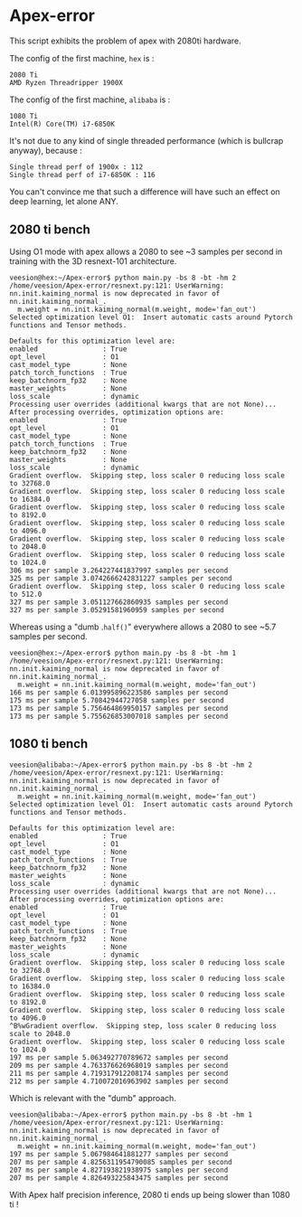 # Apex-error

This script exhibits the problem of apex with 2080ti hardware.

The config of the first machine, `hex` is :
```
2080 Ti
AMD Ryzen Threadripper 1900X 
```
The config of the first machine, `alibaba` is :
```
1080 Ti
Intel(R) Core(TM) i7-6850K
```
It's not due to any kind of single threaded performance (which is bullcrap anyway), because :
```
Single thread perf of 1900x : 112
Single thread perf of i7-6850K : 116
```

You can't convince me that such a difference will have such an effect on deep learning, let alone ANY.


## 2080 ti bench

Using O1 mode with apex allows a 2080 to see ~3 samples per second in training with the 3D resnext-101 architecture.

```
veesion@hex:~/Apex-error$ python main.py -bs 8 -bt -hm 2
/home/veesion/Apex-error/resnext.py:121: UserWarning: nn.init.kaiming_normal is now deprecated in favor of nn.init.kaiming_normal_.
  m.weight = nn.init.kaiming_normal(m.weight, mode='fan_out')
Selected optimization level O1:  Insert automatic casts around Pytorch functions and Tensor methods.

Defaults for this optimization level are:
enabled                : True
opt_level              : O1
cast_model_type        : None
patch_torch_functions  : True
keep_batchnorm_fp32    : None
master_weights         : None
loss_scale             : dynamic
Processing user overrides (additional kwargs that are not None)...
After processing overrides, optimization options are:
enabled                : True
opt_level              : O1
cast_model_type        : None
patch_torch_functions  : True
keep_batchnorm_fp32    : None
master_weights         : None
loss_scale             : dynamic
Gradient overflow.  Skipping step, loss scaler 0 reducing loss scale to 32768.0
Gradient overflow.  Skipping step, loss scaler 0 reducing loss scale to 16384.0
Gradient overflow.  Skipping step, loss scaler 0 reducing loss scale to 8192.0
Gradient overflow.  Skipping step, loss scaler 0 reducing loss scale to 4096.0
Gradient overflow.  Skipping step, loss scaler 0 reducing loss scale to 2048.0
Gradient overflow.  Skipping step, loss scaler 0 reducing loss scale to 1024.0
306 ms per sample 3.264227441837997 samples per second
325 ms per sample 3.0742666242831227 samples per second
Gradient overflow.  Skipping step, loss scaler 0 reducing loss scale to 512.0
327 ms per sample 3.051127662860935 samples per second
327 ms per sample 3.05291581960959 samples per second
```


Whereas using a "dumb .`half()`" everywhere allows a 2080 to see ~5.7 samples per second.

```
veesion@hex:~/Apex-error$ python main.py -bs 8 -bt -hm 1
/home/veesion/Apex-error/resnext.py:121: UserWarning: nn.init.kaiming_normal is now deprecated in favor of nn.init.kaiming_normal_.
  m.weight = nn.init.kaiming_normal(m.weight, mode='fan_out')
166 ms per sample 6.013995896223586 samples per second
175 ms per sample 5.70842944727058 samples per second
173 ms per sample 5.756464869950157 samples per second
173 ms per sample 5.755626853007018 samples per second
```

## 1080 ti bench


```
veesion@alibaba:~/Apex-error$ python main.py -bs 8 -bt -hm 2
/home/veesion/Apex-error/resnext.py:121: UserWarning: nn.init.kaiming_normal is now deprecated in favor of nn.init.kaiming_normal_.
  m.weight = nn.init.kaiming_normal(m.weight, mode='fan_out')
Selected optimization level O1:  Insert automatic casts around Pytorch functions and Tensor methods.

Defaults for this optimization level are:
enabled                : True
opt_level              : O1
cast_model_type        : None
patch_torch_functions  : True
keep_batchnorm_fp32    : None
master_weights         : None
loss_scale             : dynamic
Processing user overrides (additional kwargs that are not None)...
After processing overrides, optimization options are:
enabled                : True
opt_level              : O1
cast_model_type        : None
patch_torch_functions  : True
keep_batchnorm_fp32    : None
master_weights         : None
loss_scale             : dynamic
Gradient overflow.  Skipping step, loss scaler 0 reducing loss scale to 32768.0
Gradient overflow.  Skipping step, loss scaler 0 reducing loss scale to 16384.0
Gradient overflow.  Skipping step, loss scaler 0 reducing loss scale to 8192.0
Gradient overflow.  Skipping step, loss scaler 0 reducing loss scale to 4096.0
^B%wGradient overflow.  Skipping step, loss scaler 0 reducing loss scale to 2048.0
Gradient overflow.  Skipping step, loss scaler 0 reducing loss scale to 1024.0
197 ms per sample 5.063492770789672 samples per second
209 ms per sample 4.763376626968019 samples per second
211 ms per sample 4.719317912208174 samples per second
212 ms per sample 4.710072016963902 samples per second
```

Which is relevant with the "dumb" approach.

```
veesion@alibaba:~/Apex-error$ python main.py -bs 8 -bt -hm 1
/home/veesion/Apex-error/resnext.py:121: UserWarning: nn.init.kaiming_normal is now deprecated in favor of nn.init.kaiming_normal_.
  m.weight = nn.init.kaiming_normal(m.weight, mode='fan_out')
197 ms per sample 5.067984641881277 samples per second
207 ms per sample 4.8256311954790085 samples per second
207 ms per sample 4.827193821938975 samples per second
207 ms per sample 4.826493225843475 samples per second
```

With Apex half precision inference, 2080 ti ends up being slower than 1080 ti !
